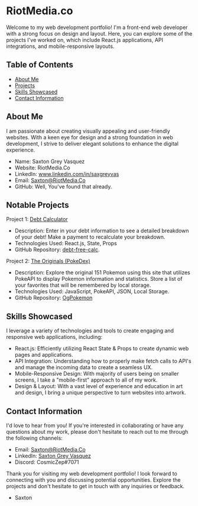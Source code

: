 # RiotMedia.co

Welcome to my web development portfolio! I'm a front-end web developer with a strong focus on design and layout. Here, you can explore some of the projects I've worked on, which include React.js applications, API integrations, and mobile-responsive layouts.
## Table of Contents

- [About Me](#about-me)
- [Projects](#projects)
- [Skills Showcased](#skills)
- [Contact Information](#contact)


## About Me<a name="about-me"></a> 


I am passionate about creating visually appealing and user-friendly websites.
With a keen eye for design and a strong foundation in web development, I 
strive to deliver elegant solutions to enhance the digital experience.

  - Name: Saxton Grey Vasquez<br>
  - Website: RiotMedia.Co<br>
  - LinkedIn: www.linkedin.com/in/saxgreyvas<br>
  - Email: Saxton@RiotMedia.Co<br>
  - GitHub: Well, You've found that already.

## <a name="projects"></a>Notable Projects 
Project 1: [Debt Calculator](https://debt-calculator-eta.vercel.app/)

  - Description: Enter in your debt information to see a detailed breakdown of your debt! Make a payment to recalculate your breakdown.<br>
  - Technologies Used: React.js, State, Props<br>
  - GitHub Repository: [debt-free-calc](https://github.com/SaxtonGrey/debt-free-calc).


Project 2: [The Originals (PokeDex)](https://og-pokemon.vercel.app/)


  - Description: Explore the original 151 Pokemon using this site that utilizes PokeAPI to display Pokemon information and statistics. Store a list of your favorites that will be remembered by local storage.<br>
  - Technologies Used: JavaScript, PokeAPI, JSON, Local Storage.<br>
  - GitHub Repository: [OgPokemon](https://github.com/SaxtonGrey/OgPokemon)

## <a name="skills"></a>Skills Showcased 

I leverage a variety of technologies and tools to create engaging and responsive web applications, including:

  - React.js: Efficiently utilizing React State & Props to create dynamic web pages and applications.<br>
  - API Integration: Understanding how to properly make fetch calls to API's and manage the incoming data to create a seamless UX.<br>
  - Mobile-Responsive Design: With majority of users being on smaller screens, I take a "mobile-first" approach to all of my work.<br>
  - Design & Layout: With a vast level of experience and education in art and design, I bring a unique perspective to turn websites into artwork. 

## <a name="contact"></a>Contact Information 

I'd love to hear from you! If you're interested in collaborating or have any questions about my work, please don't hesitate to reach out to me through the following channels:

  - Email: Saxton@RiotMedia.Co<br>
  - LinkedIn: [Saxton Grey Vasquez](www.linkedin.com/in/saxgreyvas)<br>
  - Discord: CosmicZep#7071<br>

Thank you for visiting my web development portfolio! I look forward to connecting with you and discussing potential opportunities. Explore the projects and don't hesitate to get in touch with any inquiries or feedback.

- Saxton
